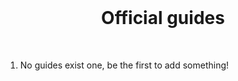 <br>

<h1 align="center">Official guides</h1>

<br>

1. No guides exist one, be the first to add something!